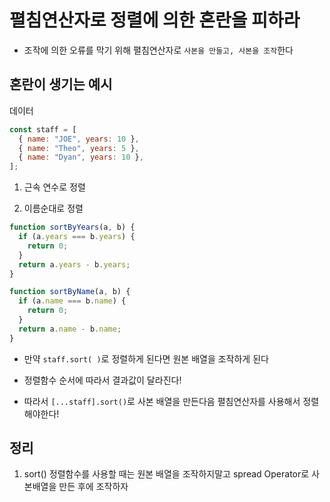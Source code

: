 # 펼침연산자로 정렬에 의한 혼란을 피하라

- 조작에 의한 오류를 막기 위해 펼침연산자로 `사본을 만들고, 사본을 조작`한다

## 혼란이 생기는 예시

데이터

```js
const staff = [
  { name: "JOE", years: 10 },
  { name: "Theo", years: 5 },
  { name: "Dyan", years: 10 },
];
```

1. 근속 연수로 정렬

2. 이름순대로 정렬

```js
function sortByYears(a, b) {
  if (a.years === b.years) {
    return 0;
  }
  return a.years - b.years;
}

function sortByName(a, b) {
  if (a.name === b.name) {
    return 0;
  }
  return a.name - b.name;
}
```

- 만약 `staff.sort( )`로 정렬하게 된다면 원본 배열을 조작하게 된다
- 정렬함수 순서에 따라서 결과값이 달라진다!

- 따라서 `[...staff].sort()`로 사본 배열을 만든다음 펼침연산자를 사용해서 정렬해야한다!

## 정리

1. sort() 정렬함수를 사용할 때는 원본 배열을 조작하지말고 spread Operator로 사본배열을 만든 후에 조작하자
